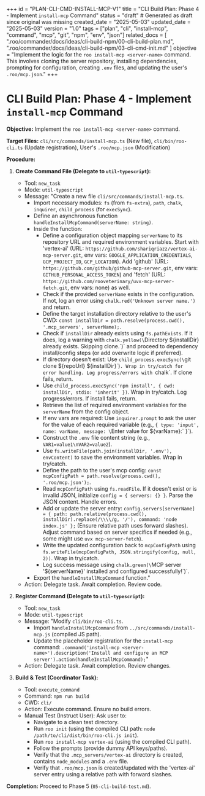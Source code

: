+++
id = "PLAN-CLI-CMD-INSTALL-MCP-V1"
title = "CLI Build Plan: Phase 4 - Implement `install-mcp` Command"
status = "draft" # Generated as draft since original was missing
created_date = "2025-05-03"
updated_date = "2025-05-03"
version = "1.0"
tags = ["plan", "cli", "install-mcp", "command", "mcp", "git", "npm", "env", "json"]
related_docs = [
    ".roo/commander/docs/ideas/cli-build-npm/00-cli-build-plan.md",
    ".roo/commander/docs/ideas/cli-build-npm/03-cli-cmd-init.md"
]
objective = "Implement the logic for the `roo install-mcp <server-name>` command. This involves cloning the server repository, installing dependencies, prompting for configuration, creating `.env` files, and updating the user's `.roo/mcp.json`."
+++

# CLI Build Plan: Phase 4 - Implement `install-mcp` Command

**Objective:** Implement the `roo install-mcp <server-name>` command.

**Target Files:** `cli/src/commands/install-mcp.ts` (New file), `cli/bin/roo-cli.ts` (Update registration), User's `.roo/mcp.json` (Modification)

**Procedure:**

1.  **Create Command File (Delegate to `util-typescript`):**
    *   Tool: `new_task`
    *   Mode: `util-typescript`
    *   Message: "Create a new file `cli/src/commands/install-mcp.ts`.
        *   Import necessary modules: `fs` (from `fs-extra`), `path`, `chalk`, `inquirer`, `child_process` (for `execSync`).
        *   Define an asynchronous function `handleInstallMcpCommand(serverName: string)`.
        *   Inside the function:
            *   Define a configuration object mapping `serverName` to its repository URL and required environment variables. Start with 'vertex-ai' (URL: `https://github.com/shariqriazz/vertex-ai-mcp-server.git`, env vars: `GOOGLE_APPLICATION_CREDENTIALS`, `GCP_PROJECT_ID`, `GCP_LOCATION`). Add 'github' (URL: `https://github.com/github/github-mcp-server.git`, env vars: `GITHUB_PERSONAL_ACCESS_TOKEN`) and 'fetch' (URL: `https://github.com/rooveterinary/uvx-mcp-server-fetch.git`, env vars: none) as well.
            *   Check if the provided `serverName` exists in the configuration. If not, log an error using `chalk.red('Unknown server name.')` and return.
            *   Define the target installation directory relative to the user's CWD: `const installDir = path.resolve(process.cwd(), '.mcp_servers', serverName);`.
            *   Check if `installDir` already exists using `fs.pathExists`. If it does, log a warning with `chalk.yellow(\`Directory ${installDir} already exists. Skipping clone.\`)` and proceed to dependency install/config steps (or add overwrite logic if preferred).
            *   If directory doesn't exist: Use `child_process.execSync(\`git clone \${repoUrl} \${installDir}\`)`. Wrap in try/catch for error handling. Log progress/errors with `chalk`. If clone fails, return.
            *   Use `child_process.execSync('npm install', { cwd: installDir, stdio: 'inherit' })`. Wrap in try/catch. Log progress/errors. If install fails, return.
            *   Retrieve the list of required environment variables for the `serverName` from the config object.
            *   If env vars are required: Use `inquirer.prompt` to ask the user for the value of each required variable (e.g., `{ type: 'input', name: varName, message: \`Enter value for \${varName}:\` }`).
            *   Construct the `.env` file content string (e.g., `VAR1=value1\nVAR2=value2`).
            *   Use `fs.writeFile(path.join(installDir, '.env'), envContent)` to save the environment variables. Wrap in try/catch.
            *   Define the path to the user's mcp config: `const mcpConfigPath = path.resolve(process.cwd(), '.roo/mcp.json');`.
            *   Read `mcpConfigPath` using `fs.readFile`. If it doesn't exist or is invalid JSON, initialize `config = { servers: {} }`. Parse the JSON content. Handle errors.
            *   Add or update the server entry: `config.servers[serverName] = { path: path.relative(process.cwd(), installDir).replace(/\\\\/g, '/'), command: 'node index.js' };` (Ensure relative path uses forward slashes). Adjust command based on server specifics if needed (e.g., some might use `uvx mcp-server-fetch`).
            *   Write the updated configuration back to `mcpConfigPath` using `fs.writeFile(mcpConfigPath, JSON.stringify(config, null, 2))`. Wrap in try/catch.
            *   Log success message using `chalk.green(\`MCP server '\${serverName}' installed and configured successfully!\`)`.
        *   Export the `handleInstallMcpCommand` function."
    *   Action: Delegate task. Await completion. Review code.

2.  **Register Command (Delegate to `util-typescript`):**
    *   Tool: `new_task`
    *   Mode: `util-typescript`
    *   Message: "Modify `cli/bin/roo-cli.ts`.
        *   Import `handleInstallMcpCommand` from `../src/commands/install-mcp.js` (compiled JS path).
        *   Update the placeholder registration for the `install-mcp` command: `.command('install-mcp <server-name>').description('Install and configure an MCP server').action(handleInstallMcpCommand);`"
    *   Action: Delegate task. Await completion. Review changes.

3.  **Build & Test (Coordinator Task):**
    *   Tool: `execute_command`
    *   Command: `npm run build`
    *   CWD: `cli/`
    *   Action: Execute command. Ensure no build errors.
    *   Manual Test (Instruct User): Ask user to:
        *   Navigate to a clean test directory.
        *   Run `roo init` (using the compiled CLI path: `node /path/to/cli/dist/bin/roo-cli.js init`).
        *   Run `roo install-mcp vertex-ai` (using the compiled CLI path).
        *   Follow the prompts (provide dummy API keys/paths).
        *   Verify that the `.mcp_servers/vertex-ai` directory is created, contains `node_modules` and a `.env` file.
        *   Verify that `.roo/mcp.json` is created/updated with the 'vertex-ai' server entry using a relative path with forward slashes.

**Completion:** Proceed to Phase 5 (`05-cli-build-test.md`).